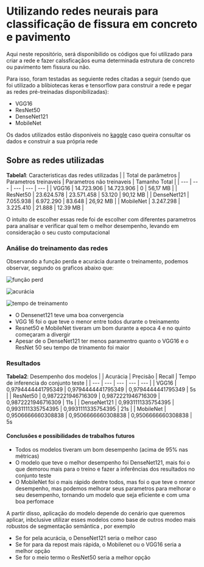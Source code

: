 # Utilizando redes neurais para classificação de fissura em concreto e pavimento

Aqui neste repositório, será disponibilido os códigos que foi utilizado para criar a rede e fazer calssficaçãos euma determinada estrutura de concreto ou pavimento tem fissura ou não.

Para isso, foram testadas as seguiente redes citadas a seguir (sendo que foi utilizado a blibiotecas keras e tensorflow para construir a rede e pegar as redes pré-treinadas disponibilizadas):
- VGG16
- ResNet50
- DenseNet121
- MobileNet

Os dados utilizados estão disponiveis no [kaggle](https://www.kaggle.com/datasets/oluwaseunad/concrete-and-pavement-crack-images) caso queira consultar os dados e construir a sua própria rede

## Sobre as redes utilizadas

**Tabela1**: Caracteristicas das redes utilizadas
|  | Total de parâmetros | Parametros treinaveis | Parametros não treinaveis | Tamanho Total |
| --- | --- | --- | --- | --- |
| VGG16 |  14.723.906  |   14.723.906  | 0    |  56,17 MB   |
| ResNet50 |   23.624.578 |   23.571.458  |  53.120   |   90,12 MB  |
| DenseNet121 |  7.055.938  |  6.972.290    |   83.648  |  26,92 MB   |
| MobileNet | 3.247.298   |   3.225.410  |  21.888   |   12.39 MB |

O intuito de escolher essas rede foi de escolher com diferentes parametros para analisar e verificar qual tem o melhor desempenho, levando em consideração o seu custo computacional

### Análise do treinamento das redes

Observando a função perda e acurácia durante o treinamento, podemos observar, segundo os graficos abaixo que:

![função perd](https://github.com/user-attachments/assets/4b72d879-f51f-4886-a843-355a49e20b39)

![acurácia](https://github.com/user-attachments/assets/0ca9fa59-0f5c-47a6-9446-4c9616b8bd23)

![tempo de treinamento](https://github.com/user-attachments/assets/2ec2dd29-49a3-4bd1-b11e-252d95cf7103)


- O Densenet121 teve uma boa convergencia
- VGG 16 foi o que teve o menor entre todos durante o treinamento
- Resnet50 e MobileNet tiveram um bom durante a epoca 4 e no quinto começaram a divergir
- Apesar de o DenseNet121 ter menos paramentro quanto o VGG16 e o ResNet 50 seu tempo de trinamento foi maior

### Resultados

**Tabela2**: Desempenho dos modelos
|  | Acurácia | Precisão | Recall | Tempo de inferencia do conjunto teste | 
| --- | --- | --- | --- | --- |
| VGG16 |   0,9794444441795349  |    0,9794444441795349 |  0,9794444441795349   |  5s | 
| ResNet50 |  0,9872221946716309 |   0,9872221946716309  |  0,9872221946716309  | 11s | 
| DenseNet121 |  0,9931111335754395 |  0,9931111335754395    |   0,9931111335754395 |  21s |
| MobileNet | 0,9506666660308838   |   0,9506666660308838 |  0,9506666660308838   |  5s

#### Conclusões e possibilidades de trabalhos futuros

- Todos os modelos tiveram um bom desempenho (acima de 95% nas métricas)
- O modelo que teve o melhor desempenho foi DenseNet121, mais foi o que demorou mais para o treino e fazer a inferências dos resultados no conjunto teste
- O MobileNet foi o mais rápido dentre todos, mas foi o que teve o menor desempenho, mas podemos melhorar seus parametros para melhorar o seu desempenho, tornando um modelo que seja eficiente e com uma boa perfomace

A partir disso, aplicação do modelo depende do cenário que queremos aplicar, inbclusive utilizar esses modelos como base de outros modeo mais robustos de segmentação semântica , por exemplo

- Se for pela acurácia, o DenseNet121 seria o melhor caso
- Se for para da repost mais rápida, o Mobilenet ou o VGG16 seria a melhor opção
- Se for o meio termo o ResNet50 seria a melhor opção


